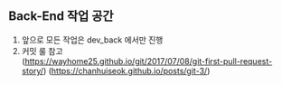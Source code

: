 ## Back-End 작업 공간

1. 앞으로 모든 작업은 dev_back 에서만 진행
3. 커밋 룰 참고  
(https://wayhome25.github.io/git/2017/07/08/git-first-pull-request-story/)
(https://chanhuiseok.github.io/posts/git-3/)
